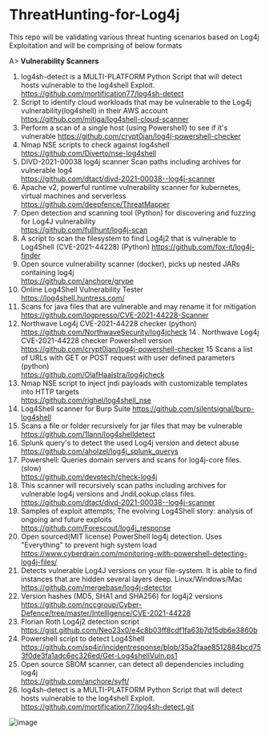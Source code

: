 # ThreatHunting-for-Log4j
This repo will be validating various threat hunting scenarios based on Log4j Exploitation and will be comprising of below formats

A> **Vulnerability Scanners**

1. log4sh-detect is a MULTI-PLATFORM Python Script that will detect hosts vulnerable to the log4shell Exploit.	
	https://github.com/mortification77/log4sh-detect
2. Script to identify cloud workloads that may be vulnerable to the Log4j vulnerability(log4shell) in their AWS account	
	https://github.com/mitiga/log4shell-cloud-scanner
4. Perform a scan of a single host (using Powershell) to see if it's vulnerable	
	https://github.com/crypt0jan/log4j-powershell-checker
5. Nmap NSE scripts to check against log4shell	
	https://github.com/Diverto/nse-log4shell
6. DIVD-2021-00038 log4j scanner Scan paths including archives for vulnerable log4	
	https://github.com/dtact/divd-2021-00038--log4j-scanner
7. Apache v2, powerful runtime vulnerability scanner for kubernetes, virtual machines and serverless	
	https://github.com/deepfence/ThreatMapper
8. Open detection and scanning tool (Python) for discovering and fuzzing for Log4J vulnerability	
	https://github.com/fullhunt/log4j-scan
9. A script to scan the filesystem to find Log4j2 that is vulnerable to Log4Shell (CVE-2021-44228) (Python)	
	https://github.com/fox-it/log4j-finder
10. Open source vulnerability scanner (docker), picks up nested JARs containing log4j	
	https://github.com/anchore/grype
11. Online Log4Shell Vulnerability Tester	
	https://log4shell.huntress.com/
12. Scans for java files that are vulnerable and may rename it for mitigation	
	https://github.com/logpresso/CVE-2021-44228-Scanner
13. Northwave Log4j CVE-2021-44228 checker (python)	
	https://github.com/NorthwaveSecurity/log4jcheck
14 . Northwave Log4j CVE-2021-44228 checker Powershell version	
	https://github.com/crypt0jan/log4j-powershell-checker
15 Scans a list of URLs with GET or POST request with user defined parameters (python)	
	https://github.com/OlafHaalstra/log4jcheck
16. Nmap NSE script to inject jndi payloads with customizable templates into HTTP targets	
	https://github.com/righel/log4shell_nse
17. Log4Shell scanner for Burp Suite
	https://github.com/silentsignal/burp-log4shell
18. Scans a file or folder recursively for jar files that may be vulnerable
	https://github.com/1lann/log4shelldetect
19. Splunk query's to detect the used Log4j version and detect abuse	
	https://github.com/aholzel/log4j_splunk_querys
20. Powershell: Queries domain servers and scans for log4j-core files. (slow)	
	https://github.com/devotech/check-log4j
21. This scanner will recursively scan paths including archives for vulnerable log4j versions and JndiLookup.class files.	
	https://github.com/dtact/divd-2021-00038--log4j-scanner
22. Samples of exploit attempts; The evolving Log4Shell story: analysis of ongoing and future exploits	
	https://github.com/Forescout/log4j_response
23. Open sourced(MIT license) PowerShell log4j detection. Uses "Everything" to prevent high system load	
	https://www.cyberdrain.com/monitoring-with-powershell-detecting-log4j-files/
24. Detects vulnerable Log4J versions on your file-system. It is able to find instances that are hidden several layers deep. Linux/Windows/Mac	
	https://github.com/mergebase/log4j-detector
25. Version hashes (MD5, SHA1 and SHA256) for log4j2 versions	
	https://github.com/nccgroup/Cyber-Defence/tree/master/Intelligence/CVE-2021-44228
26. Florian Roth Log4j2 detection script	
	https://gist.github.com/Neo23x0/e4c8b03ff8cdf1fa63b7d15db6e3860b
27. Powershell script to detect Log4Shell	
	https://github.com/sp4ir/incidentresponse/blob/35a2faae8512884bcd753f0de3fa1adc6ec326ed/Get-Log4shellVuln.ps1
28. Open source SBOM scanner, can detect all dependencies including log4j	
	https://github.com/anchore/syft/
29. log4sh-detect is a MULTI-PLATFORM Python Script that will detect hosts vulnerable to the log4shell Exploit.	
	https://github.com/mortification77/log4sh-detect.git
	
![image](https://user-images.githubusercontent.com/74747843/149327602-390e470d-3734-4e70-bd72-0a82a9c19700.png)

